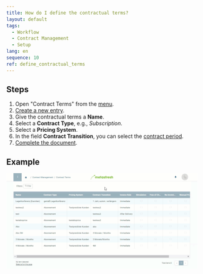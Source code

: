```yaml
---
title: How do I define the contractual terms?
layout: default
tags:
  - Workflow
  - Contract Management
  - Setup
lang: en
sequence: 10
ref: define_contractual_terms
---
```


## Steps
1. Open "Contract Terms" from the [menu](Menu).
1. [Create a new entry](New_Record_Window).
1. Give the contractual terms a **Name**.
1. Select a **Contract Type**, e.g., *Subscription*.
1. Select a **Pricing System**.
1. In the field **Contract Transition**, you can select the [contract period](Define_contract_period).
1. [Complete the document](DocumentProcessingComplete).

## Example
![](assets/define_contractual_terms.gif)

